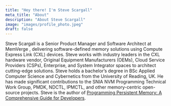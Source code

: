 ```yaml
---
title: "Hey there! I'm Steve Scargall"
meta_title: "About"
description: "About Steve Scargall"
image: "images/profile_photo.jpeg"
draft: false
---
```


Steve Scargall is a Senior Product Manager and Software Architect at MemVerge , delivering software-defined memory solutions using Compute Express Link (CXL) devices. Steve works with industry leaders in the CXL hardware vendor, Original Equipment Manufacturers (OEMs), Cloud Service Providers (CSPs), Enterprise, and System Integrator spaces to architect cutting-edge solutions. Steve holds a bachelor’s degree in BSc Applied Computer Science and Cybernetics from the University of Reading, UK. He has made significant contributions to the SNIA NVM Programming Technical Work Group, PMDK, NDCTL, IPMCTL, and other memory-centric open-source projects. Steve is the author of [Programming Persistent Memory: A Comprehensive Guide for Developers](https://amzn.to/49WxVRf).